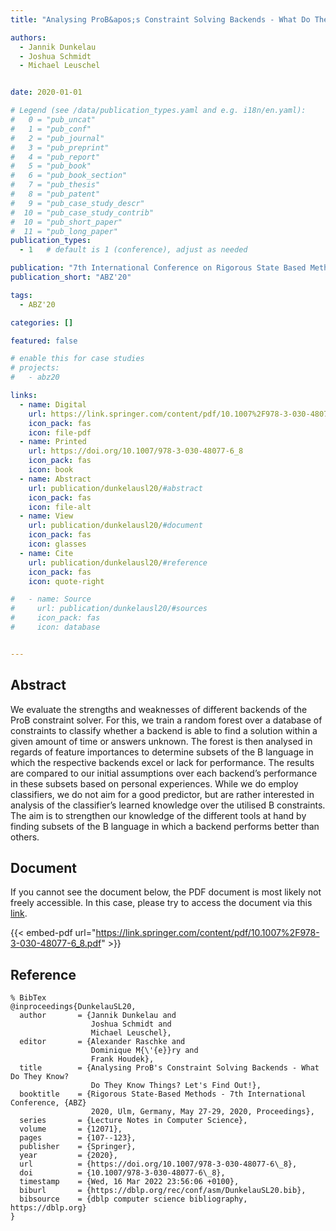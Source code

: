 ```yaml
---
title: "Analysing ProB&apos;s Constraint Solving Backends - What Do They Know? Do They Know Things? Let&apos;s Find Out"

authors:
  - Jannik Dunkelau
  - Joshua Schmidt
  - Michael Leuschel


date: 2020-01-01

# Legend (see /data/publication_types.yaml and e.g. i18n/en.yaml): 
#   0 = "pub_uncat"
#   1 = "pub_conf"
#   2 = "pub_journal"
#   3 = "pub_preprint"
#   4 = "pub_report"
#   5 = "pub_book"
#   6 = "pub_book_section"
#   7 = "pub_thesis"
#   8 = "pub_patent"
#   9 = "pub_case_study_descr"
#  10 = "pub_case_study_contrib"
#  10 = "pub_short_paper"
#  11 = "pub_long_paper"
publication_types:
  - 1   # default is 1 (conference), adjust as needed

publication: "7th International Conference on Rigorous State Based Methods (ABZ'20)"
publication_short: "ABZ'20"

tags:
  - ABZ'20

categories: []

featured: false

# enable this for case studies
# projects:
#   - abz20

links:
  - name: Digital
    url: https://link.springer.com/content/pdf/10.1007%2F978-3-030-48077-6_8.pdf
    icon_pack: fas
    icon: file-pdf
  - name: Printed
    url: https://doi.org/10.1007/978-3-030-48077-6_8
    icon_pack: fas
    icon: book
  - name: Abstract
    url: publication/dunkelausl20/#abstract
    icon_pack: fas
    icon: file-alt
  - name: View
    url: publication/dunkelausl20/#document
    icon_pack: fas
    icon: glasses
  - name: Cite
    url: publication/dunkelausl20/#reference
    icon_pack: fas
    icon: quote-right

#   - name: Source
#     url: publication/dunkelausl20/#sources
#     icon_pack: fas
#     icon: database


---
```


## Abstract

We evaluate the strengths and weaknesses of different backends of the ProB constraint solver. For this, we train a random forest over a database of constraints to classify whether a backend is able to find a solution within a given amount of time or answers unknown. The forest is then analysed in regards of feature importances to determine subsets of the B language in which the respective backends excel or lack for performance. The results are compared to our initial assumptions over each backend’s performance in these subsets based on personal experiences. While we do employ classifiers, we do not aim for a good predictor, but are rather interested in analysis of the classifier’s learned knowledge over the utilised B constraints. The aim is to strengthen our knowledge of the different tools at hand by finding subsets of the B language in which a backend performs better than others.

## Document

If you cannot see the document below, the PDF document is most likely not freely accessible. In this case, please try to access the document via this <a href="https://link.springer.com/content/pdf/10.1007%2F978-3-030-48077-6_8.pdf">link</a>.

{{< embed-pdf url="https://link.springer.com/content/pdf/10.1007%2F978-3-030-48077-6_8.pdf" >}}

## Reference

```
% BibTex
@inproceedings{DunkelauSL20,
  author       = {Jannik Dunkelau and
                  Joshua Schmidt and
                  Michael Leuschel},
  editor       = {Alexander Raschke and
                  Dominique M{\'{e}}ry and
                  Frank Houdek},
  title        = {Analysing ProB's Constraint Solving Backends - What Do They Know?
                  Do They Know Things? Let's Find Out!},
  booktitle    = {Rigorous State-Based Methods - 7th International Conference, {ABZ}
                  2020, Ulm, Germany, May 27-29, 2020, Proceedings},
  series       = {Lecture Notes in Computer Science},
  volume       = {12071},
  pages        = {107--123},
  publisher    = {Springer},
  year         = {2020},
  url          = {https://doi.org/10.1007/978-3-030-48077-6\_8},
  doi          = {10.1007/978-3-030-48077-6\_8},
  timestamp    = {Wed, 16 Mar 2022 23:56:06 +0100},
  biburl       = {https://dblp.org/rec/conf/asm/DunkelauSL20.bib},
  bibsource    = {dblp computer science bibliography, https://dblp.org}
}


```

<!-- # add information for case study papers (if available)
## Sources

- **Used formal method:**
  [ASM](/method/asm)
- **Resources and tools:**
  Asmeta

For more information, please contact the <a href ="mailto:silvia.bonfanti@unibg.it;arcaini@nii.ac.jp;angelo.gargantini@unibg.it;scandurra@unibg.it;elvinia.riccobene@unimi.it">authors</a>-->

